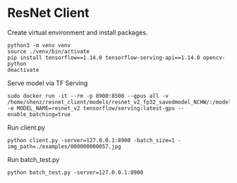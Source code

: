 # ResNet Client

Create virtual environment and install packages.

```shell script
python3 -m venv venv
source ./venv/bin/activate
pip install tensorflow==1.14.0 tensorflow-serving-api==1.14.0 opencv-python
deactivate
```

Serve model via TF Serving

```shell script
sudo docker run -it --rm -p 8900:8500 --gpus all -v /home/shenz/resnet_client/models/resnet_v2_fp32_savedmodel_NCHW/:/models/resnet_v2 -e MODEL_NAME=resnet_v2 tensorflow/serving:latest-gpu --enable_batching=true
```

Run client.py

```shell script
python client.py -server=127.0.0.1:8900 -batch_size=1 -img_path=./examples/000000000057.jpg
```

Run batch_test.py

```shell script
python batch_test.py -server=127.0.0.1:8900
```